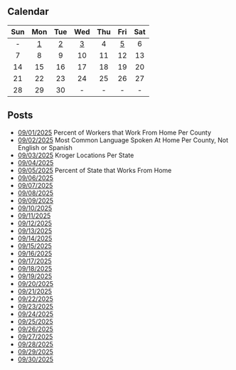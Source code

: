 ## Calendar

|Sun|Mon|Tue|Wed|Thu|Fri|Sat|
|:-:|:-:|:-:|:-:|:-:|:-:|:-:|
|-|[1](../../projects/economics/Work_From_Home_Per_County/)|[2](../../projects/demography/Language_Spoken_At_Home_Per_County_Not_English_Spanish)|[3](../../projects/stores/Krogers_Per_State)|4|[5](../../projects/economics/Work_From_Home_Per_State)|6|
|7|8|9|10|11|12|13|
|14|15|16|17|18|19|20|
|21|22|23|24|25|26|27|
|28|29|30|-|-|-|-|

## Posts

* [09/01/2025](../../projects/economics/Work_From_Home_Per_County/) Percent of Workers that Work From Home Per County
* [09/02/2025](../../projects/demography/Language_Spoken_At_Home_Per_County_Not_English_Spanish) Most Common Language Spoken At Home Per County, Not English or Spanish
* [09/03/2025](../../projects/stores/Krogers_Per_State) Kroger Locations Per State
* [09/04/2025]()
* [09/05/2025](../../projects/economics/Work_From_Home_Per_State) Percent of State that Works From Home
* [09/06/2025]()
* [09/07/2025]()
* [09/08/2025]()
* [09/09/2025]()
* [09/10/2025]()
* [09/11/2025]()
* [09/12/2025]()
* [09/13/2025]()
* [09/14/2025]()
* [09/15/2025]()
* [09/16/2025]()
* [09/17/2025]()
* [09/18/2025]()
* [09/19/2025]()
* [09/20/2025]()
* [09/21/2025]()
* [09/22/2025]()
* [09/23/2025]()
* [09/24/2025]()
* [09/25/2025]()
* [09/26/2025]()
* [09/27/2025]()
* [09/28/2025]()
* [09/29/2025]()
* [09/30/2025]()
